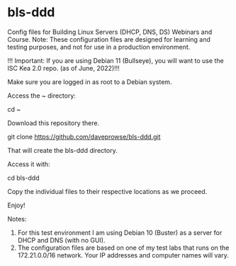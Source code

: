 # bls-ddd
Config files for Building Linux Servers (DHCP, DNS, DS) Webinars and Course.
Note: These configuration files are designed for learning and testing purposes, and not for use in a production environment.

!!! Important: If you are using Debian 11 (Bullseye), you will want to use the ISC Kea 2.0 repo. (as of June, 2022)!!!

Make sure you are logged in as root to a Debian system.

Access the  ~ directory:

cd ~

Download this repository there. 

git clone https://github.com/daveprowse/bls-ddd.git

That will create the bls-ddd directory. 

Access it with: 

cd bls-ddd

Copy the individual files to their respective locations as we proceed. 

Enjoy!

Notes: 
1. For this test environment I am using Debian 10 (Buster) as a server for DHCP and DNS (with no GUI).
2. The configuration files are based on one of my test labs that runs on the 172.21.0.0/16 network. Your IP addresses and computer names will vary.
